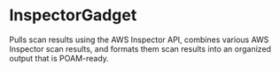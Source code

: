 # InspectorGadget

Pulls scan results using the AWS Inspector API, combines various AWS Inspector scan results, and formats them scan results into an organized output that is POAM-ready.






